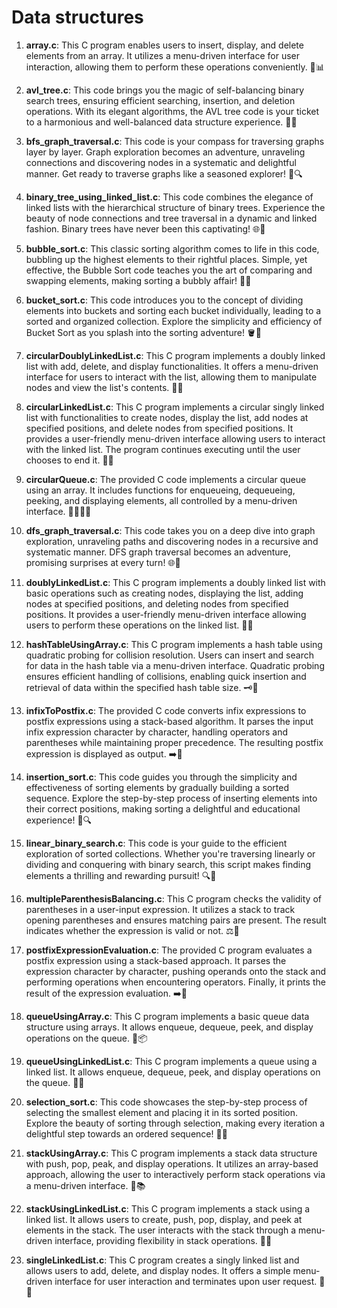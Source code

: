 <h1>Data structures</h1>

1. **array.c**: This C program enables users to insert, display, and delete elements from an array. It utilizes a menu-driven interface for user interaction, allowing them to perform these operations conveniently. 💪📊

2. **avl_tree.c**: This code brings you the magic of self-balancing binary search trees, ensuring efficient searching, insertion, and deletion operations. With its elegant algorithms, the AVL tree code is your ticket to a harmonious and well-balanced data structure experience. 🌳✨

3. **bfs_graph_traversal.c**: This code is your compass for traversing graphs layer by layer. Graph exploration becomes an adventure, unraveling connections and discovering nodes in a systematic and delightful manner. Get ready to traverse graphs like a seasoned explorer! 🚀🔍

4. **binary_tree_using_linked_list.c**: This code combines the elegance of linked lists with the hierarchical structure of binary trees. Experience the beauty of node connections and tree traversal in a dynamic and linked fashion. Binary trees have never been this captivating! 🌐🌲

5. **bubble_sort.c**: This classic sorting algorithm comes to life in this code, bubbling up the highest elements to their rightful places. Simple, yet effective, the Bubble Sort code teaches you the art of comparing and swapping elements, making sorting a bubbly affair! 🛁🔄

6. **bucket_sort.c**: This code introduces you to the concept of dividing elements into buckets and sorting each bucket individually, leading to a sorted and organized collection. Explore the simplicity and efficiency of Bucket Sort as you splash into the sorting adventure! 🪣🎉

7. **circularDoublyLinkedList.c**: This C program implements a doubly linked list with add, delete, and display functionalities. It offers a menu-driven interface for users to interact with the list, allowing them to manipulate nodes and view the list's contents. 🔄🔗

8. **circularLinkedList.c**: This C program implements a circular singly linked list with functionalities to create nodes, display the list, add nodes at specified positions, and delete nodes from specified positions. It provides a user-friendly menu-driven interface allowing users to interact with the linked list. The program continues executing until the user chooses to end it. 🔄🔗

9. **circularQueue.c**: The provided C code implements a circular queue using an array. It includes functions for enqueueing, dequeueing, peeking, and displaying elements, all controlled by a menu-driven interface. 🔄🧑‍🤝‍🧑

10. **dfs_graph_traversal.c**: This code takes you on a deep dive into graph exploration, unraveling paths and discovering nodes in a recursive and systematic manner. DFS graph traversal becomes an adventure, promising surprises at every turn! 🌐🚀

11. **doublyLinkedList.c**: This C program implements a doubly linked list with basic operations such as creating nodes, displaying the list, adding nodes at specified positions, and deleting nodes from specified positions. It provides a user-friendly menu-driven interface allowing users to perform these operations on the linked list. 🔗🔄

12. **hashTableUsingArray.c**: This C program implements a hash table using quadratic probing for collision resolution. Users can insert and search for data in the hash table via a menu-driven interface. Quadratic probing ensures efficient handling of collisions, enabling quick insertion and retrieval of data within the specified hash table size. 🗝️🏡

13. **infixToPostfix.c**: The provided C code converts infix expressions to postfix expressions using a stack-based algorithm. It parses the input infix expression character by character, handling operators and parentheses while maintaining proper precedence. The resulting postfix expression is displayed as output. ➡️🔄

14. **insertion_sort.c**: This code guides you through the simplicity and effectiveness of sorting elements by gradually building a sorted sequence. Explore the step-by-step process of inserting elements into their correct positions, making sorting a delightful and educational experience! 🧩🔍

15. **linear_binary_search.c**: This code is your guide to the efficient exploration of sorted collections. Whether you're traversing linearly or dividing and conquering with binary search, this script makes finding elements a thrilling and rewarding pursuit! 🔍🎯

16. **multipleParenthesisBalancing.c**: This C program checks the validity of parentheses in a user-input expression. It utilizes a stack to track opening parentheses and ensures matching pairs are present. The result indicates whether the expression is valid or not. ⚖️👥

17. **postfixExpressionEvaluation.c**: The provided C program evaluates a postfix expression using a stack-based approach. It parses the expression character by character, pushing operands onto the stack and performing operations when encountering operators. Finally, it prints the result of the expression evaluation. ➡️🔢

18. **queueUsingArray.c**: This C program implements a basic queue data structure using arrays. It allows enqueue, dequeue, peek, and display operations on the queue. 🔄📦

19. **queueUsingLinkedList.c**: This C program implements a queue using a linked list. It allows enqueue, dequeue, peek, and display operations on the queue. 🔗🔄

20. **selection_sort.c**: This code showcases the step-by-step process of selecting the smallest element and placing it in its sorted position. Explore the beauty of sorting through selection, making every iteration a delightful step towards an ordered sequence! 🎯🔄

21. **stackUsingArray.c**: This C program implements a stack data structure with push, pop, peak, and display operations. It utilizes an array-based approach, allowing the user to interactively perform stack operations via a menu-driven interface. 🔄📚

22. **stackUsingLinkedList.c**: This C program implements a stack using a linked list. It allows users to create, push, pop, display, and peek at elements in the stack. The user interacts with the stack through a menu-driven interface, providing flexibility in stack operations. 🔗🔄

23. **singleLinkedList.c**: This C program creates a singly linked list and allows users to add, delete, and display nodes. It offers a simple menu-driven interface for user interaction and terminates upon user request. 🔗📁
